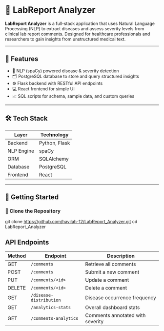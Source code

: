 # 🧬 LabReport Analyzer

**LabReport Analyzer** is a full-stack application that uses Natural Language Processing (NLP) to extract diseases and assess severity levels from clinical lab report comments. Designed for healthcare professionals and researchers to gain insights from unstructured medical text.

---

## 🌟 Features

- 🧠 NLP (spaCy) powered disease & severity detection  
- 🗂️ PostgreSQL database to store and query structured insights  
- ⚙️ Flask backend with RESTful API endpoints  
- 💻 React frontend for simple UI  
- 📈 SQL scripts for schema, sample data, and custom queries  

---

## 🛠️ Tech Stack

| Layer        | Technology         |
| ------------ | ------------------ |
| Backend      | Python, Flask      |
| NLP Engine   | spaCy              |
| ORM          | SQLAlchemy         |
| Database     | PostgreSQL         |
| Frontend     | React    |

---

## 🚀 Getting Started

### 📁 Clone the Repository

git clone https://github.com/havilah-12/LabReport_Analyzer.git
cd LabReport_Analyzer

## API Endpoints

| Method | Endpoint                | Description                        |
|--------|-------------------------|------------------------------------|
| GET    | `/comments`             | Retrieve all comments              |
| POST   | `/comments`             | Submit a new comment               |
| PUT    | `/comments/<id>`        | Update a comment                   |
| DELETE | `/comments/<id>`        | Delete a comment                   |
| GET    | `/disease-distribution` | Disease occurrence frequency       |
| GET    | `/analytics-stats`      | Overall dashboard stats            |
| GET    | `/comments-analytics`   | Comments annotated with severity   |
